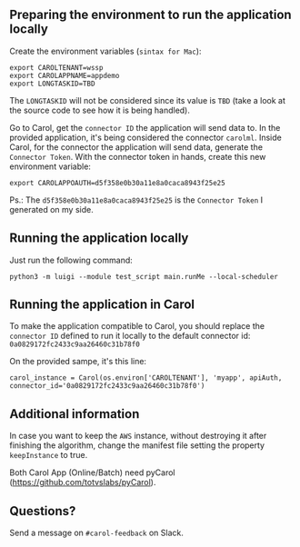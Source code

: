 Preparing the environment to run the application locally
---

Create the environment variables (`sintax for Mac`):

```
export CAROLTENANT=wssp
export CAROLAPPNAME=appdemo
export LONGTASKID=TBD
```

The `LONGTASKID` will not be considered since its value is `TBD` (take a look at the source code to see how it is being handled).

Go to Carol, get the `connector ID` the application will send data to. In the provided application, it's being considered the connector `carolml`. Inside Carol, for the connector the application will send data, generate the `Connector Token`. With the connector token in hands, create this new environment variable:

```
export CAROLAPPOAUTH=d5f358e0b30a11e8a0caca8943f25e25
```

Ps.: The `d5f358e0b30a11e8a0caca8943f25e25` is the `Connector Token` I generated on my side.


Running the application locally
---

Just run the following command:

```
python3 -m luigi --module test_script main.runMe --local-scheduler
```


Running the application in Carol
---

To make the application compatible to Carol, you should replace the `connector ID` defined to run it locally to the default connector id: `0a0829172fc2433c9aa26460c31b78f0`

On the provided sampe, it's this line:

```
carol_instance = Carol(os.environ['CAROLTENANT'], 'myapp', apiAuth, connector_id='0a0829172fc2433c9aa26460c31b78f0')
```


Additional information
---

In case you want to keep the `AWS` instance, without destroying it after finishing the algorithm, change the manifest file setting the property `keepInstance` to true.

Both Carol App (Online/Batch) need pyCarol (https://github.com/totvslabs/pyCarol).


Questions?
---

Send a message on `#carol-feedback` on Slack.
